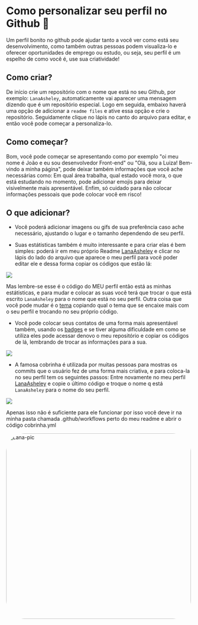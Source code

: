 # Como personalizar seu perfil no Github 📑

Um perfil bonito no github pode ajudar tanto a você ver como está seu desenvolvimento, como também outras pessoas podem visualiza-lo e oferecer oportunidades de emprego ou estudo, ou seja, seu perfil é um espelho de como você é, use sua criatividade!

## Como criar?

De início crie um repositório com o nome que está no seu Github, por exemplo: `LanaAsheley`, automaticamente vai aparecer uma mensagem dizendo que é um repositório especial. Logo em seguida, embaixo haverá uma opção de adicionar a `readme files` e ative essa opção e crie o repositório. Seguidamente clique no lápis no canto do arquivo para editar, e então você pode começar a personaliza-lo. 

## Como começar?

Bom, você pode começar se apresentando como por exemplo "oi meu nome é João e eu sou desenvolvedor Front-end" ou "Olá, sou a Luiza! Bem-vindo a minha página", pode deixar também informações que você ache necessárias como: Em qual área trabalha, qual estado você mora, o que está estudando no momento, pode adicionar emojis para deixar visivelmente mais apresentável. Enfim, só cuidado para não colocar informações pessoais que pode colocar você em risco!

## O que adicionar?

* Você poderá adicionar imagens ou gifs de sua preferência caso ache necessário, ajustando o lugar e o tamanho dependendo de seu perfil.

* Suas estátisticas também é muito interessante e para criar elas é bem simples:
poderá ir em meu próprio Readme [LanaAsheley](https://github.com/LanaAsheley/LanaAsheley/blob/main/README.md) e clicar no lápis do lado do arquivo que aparece o meu perfil para você poder editar ele e dessa forma copiar os códigos que estão lá:

<img src=https://cdn.discordapp.com/attachments/934990728373886996/986709660667084880/unknown.png>

 Mas lembre-se esse é o código do MEU perfil então está as minhas estátisticas, e para mudar e colocar as suas você terá que trocar o que está escrito `LanaAsheley` para o nome que está no seu perfil. Outra coisa que você pode mudar é o [tema](https://github.com/anuraghazra/github-readme-stats/blob/master/themes/README.md) copiando qual o tema que se encaixe mais com o seu perfil e trocando no seu próprio código. 

* Você pode colocar seus contatos de uma forma mais apresentável também, usando os [badges](https://dev.to/envoy_/150-badges-for-github-pnk) e se tiver alguma dificuldade em como se utiliza eles pode acessar denovo o meu repositório e copiar os códigos de lá, lembrando de trocar as informações para a sua.

<img src=https://cdn.discordapp.com/attachments/934990728373886996/986714703894024262/unknown.png>

* A famosa cobrinha é utilizada por muitas pessoas para mostras os commits que o usuário fez de uma forma mais criativa, e para coloca-la no seu perfil tem os seguintes passos: Entre novamente no meu perfil [LanaAsheley](https://github.com/LanaAsheley/LanaAsheley/blob/main/README.md) e copie o último código e troque o nome q está `LanaAsheley` para o nome do seu perfil.

<img src=https://cdn.discordapp.com/attachments/983863227412803614/986718003242618940/unknown.png>

Apenas isso não é suficiente para ele funcionar por isso você deve ir na minha pasta chamada .github/workflows perto do meu readme e abrir o código cobrinha.yml 

<div>
   <img align="left" alt="Lana-pic" height="500" style="border-radius:50px;" 
   src=https://cdn.discordapp.com/attachments/934990728373886996/986719287173591150/unknown.png
</div>